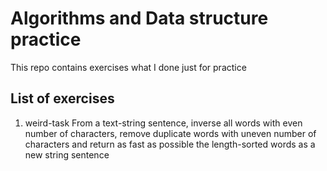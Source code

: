 # Algorithms and Data structure practice

This repo contains exercises what I done just for practice

## List of exercises
1. weird-task 
From a text-string sentence, inverse all words with even number of characters, remove duplicate words with uneven number of characters and return as fast as possible the length-sorted words as a new string sentence
